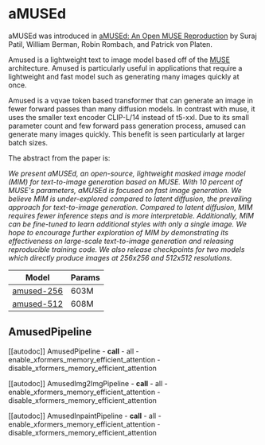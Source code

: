 <!--Copyright 2023 The HuggingFace Team. All rights reserved.

Licensed under the Apache License, Version 2.0 (the "License"); you may not use this file except in compliance with
the License. You may obtain a copy of the License at

http://www.apache.org/licenses/LICENSE-2.0

Unless required by applicable law or agreed to in writing, software distributed under the License is distributed on
an "AS IS" BASIS, WITHOUT WARRANTIES OR CONDITIONS OF ANY KIND, either express or implied. See the License for the
specific language governing permissions and limitations under the License.
-->

# aMUSEd

aMUSEd was introduced in [aMUSEd: An Open MUSE Reproduction](https://huggingface.co/papers/2401.01808) by Suraj Patil, William Berman, Robin Rombach, and Patrick von Platen.

Amused is a lightweight text to image model based off of the [MUSE](https://arxiv.org/abs/2301.00704) architecture. Amused is particularly useful in applications that require a lightweight and fast model such as generating many images quickly at once.

Amused is a vqvae token based transformer that can generate an image in fewer forward passes than many diffusion models. In contrast with muse, it uses the smaller text encoder CLIP-L/14 instead of t5-xxl. Due to its small parameter count and few forward pass generation process, amused can generate many images quickly. This benefit is seen particularly at larger batch sizes. 

The abstract from the paper is:

*We present aMUSEd, an open-source, lightweight masked image model (MIM) for text-to-image generation based on MUSE. With 10 percent of MUSE's parameters, aMUSEd is focused on fast image generation. We believe MIM is under-explored compared to latent diffusion, the prevailing approach for text-to-image generation. Compared to latent diffusion, MIM requires fewer inference steps and is more interpretable. Additionally, MIM can be fine-tuned to learn additional styles with only a single image. We hope to encourage further exploration of MIM by demonstrating its effectiveness on large-scale text-to-image generation and releasing reproducible training code. We also release checkpoints for two models which directly produce images at 256x256 and 512x512 resolutions.*

| Model | Params |
|-------|--------|
| [amused-256](https://huggingface.co/amused/amused-256) | 603M |
| [amused-512](https://huggingface.co/amused/amused-512) | 608M |

## AmusedPipeline

[[autodoc]] AmusedPipeline
	- __call__
	- all
	- enable_xformers_memory_efficient_attention
	- disable_xformers_memory_efficient_attention

[[autodoc]] AmusedImg2ImgPipeline
	- __call__
	- all
	- enable_xformers_memory_efficient_attention
	- disable_xformers_memory_efficient_attention

[[autodoc]] AmusedInpaintPipeline
	- __call__
	- all
	- enable_xformers_memory_efficient_attention
	- disable_xformers_memory_efficient_attention